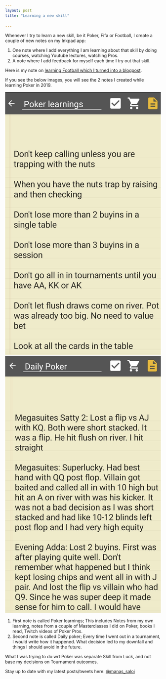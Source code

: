 ```yaml
---
layout: post
title: "Learning a new skill"

---
```


Whenever I try to learn a new skill, be it Poker, Fifa or Football, I create a couple of new notes on my Inkpad app:
1. One note where I add everything I am learning about that skill by doing courses, watching Youtube lectures, watching Pros.
2. A note where I add feedback for myself each time I try out that skill.

Here is my note on [learning Football which I turned into a blogpost](https://manassaloi.com/2020/02/02/learning-football.html).

If you see the below images, you will see the 2 notes I created while learning Poker in 2019.

![Poker learnings](/assets/img/poker_learnings.png)
![Daily Poker](/assets/img/daily_poker.png)

1. First note is called Poker learnings; This includes Notes from my own learning, notes from a couple of Masterclasses I did on Poker, books I read, Twitch videos of Poker Pros.
2. Second note is called Daily poker; Every time I went out in a tournament, I would write how it happened. What decision led to my downfall and things I should avoid in the future.

What I was trying to do wrt Poker was separate Skill from Luck, and not base my decisions on Tournament outcomes.

Stay up to date with my latest posts/tweets here: [@manas_saloi](http://twitter.com/manas_saloi)
